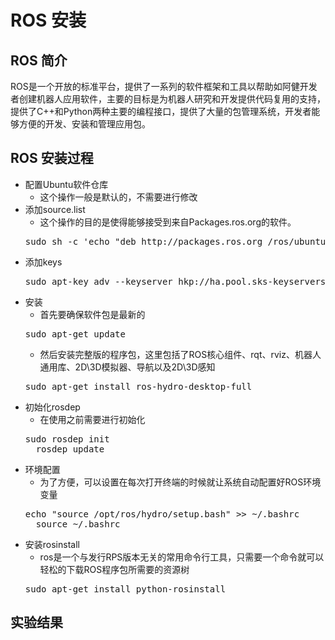 # ROS 安装
## ROS 简介
ROS是一个开放的标准平台，提供了一系列的软件框架和工具以帮助如阿健开发者创建机器人应用软件，主要的目标是为机器人研究和开发提供代码复用的支持，提供了C++和Python两种主要的编程接口，提供了大量的包管理系统，开发者能够方便的开发、安装和管理应用包。
## ROS 安装过程
- 配置Ubuntu软件仓库
	- 这个操作一般是默认的，不需要进行修改
- 添加source.list<br>
	- 这个操作的目的是使得能够接受到来自Packages.ros.org的软件。
	<pre>sudo sh -c 'echo "deb http://packages.ros.org /ros/ubuntu $(lsb_release -sc) main" > /etc/apt/sources.list.d/ros-latest.list'</pre>
- 添加keys
	<pre>sudo apt-key adv --keyserver hkp://ha.pool.sks-keyservers.net:80 --recv-key 0xB01FA116</pre>
- 安装
	- 首先要确保软件包是最新的
	<pre>sudo apt-get update</pre>
	- 然后安装完整版的程序包，这里包括了ROS核心组件、rqt、rviz、机器人通用库、2D\3D模拟器、导航以及2D\3D感知
	<pre>sudo apt-get install ros-hydro-desktop-full</pre>
- 初始化rosdep
	- 在使用之前需要进行初始化
	<pre>sudo rosdep init
	rosdep update</pre>
- 环境配置
	- 为了方便，可以设置在每次打开终端的时候就让系统自动配置好ROS环境变量
	<pre>echo "source /opt/ros/hydro/setup.bash" >> ~/.bashrc
	source ~/.bashrc</pre>
- 安装rosinstall
	- ros是一个与发行RPS版本无关的常用命令行工具，只需要一个命令就可以轻松的下载ROS程序包所需要的资源树
	<pre>sudo apt-get install python-rosinstall</pre>
## 实验结果